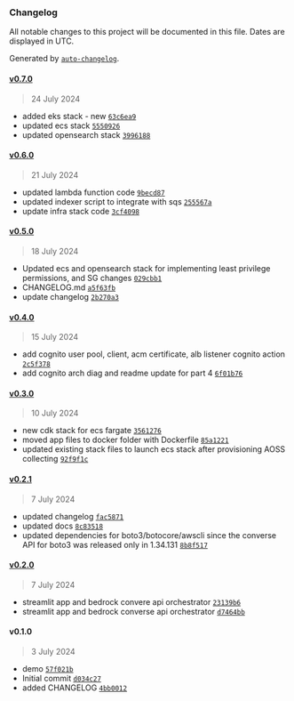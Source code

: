 ### Changelog

All notable changes to this project will be documented in this file. Dates are displayed in UTC.

Generated by [`auto-changelog`](https://github.com/CookPete/auto-changelog).

#### [v0.7.0](https://github.com/awsdataarchitect/opensearch-bedrock-rag-cdk/compare/v0.6.0...v0.7.0)

> 24 July 2024

- added eks stack - new [`63c6ea9`](https://github.com/awsdataarchitect/opensearch-bedrock-rag-cdk/commit/63c6ea955fb97bccaae1a30515ae2bfd9947224b)
- updated ecs stack [`5550926`](https://github.com/awsdataarchitect/opensearch-bedrock-rag-cdk/commit/5550926a0c0a3146d88694b9e15d7b4122222ad2)
- updated opensearch stack [`3996188`](https://github.com/awsdataarchitect/opensearch-bedrock-rag-cdk/commit/399618851361b41a93c675f435d60f3f82a10ac0)

#### [v0.6.0](https://github.com/awsdataarchitect/opensearch-bedrock-rag-cdk/compare/v0.5.0...v0.6.0)

> 21 July 2024

- updated lambda function code [`9becd87`](https://github.com/awsdataarchitect/opensearch-bedrock-rag-cdk/commit/9becd87f4d401ee73bdb897e83e7f50b8dd45dbf)
- updated indexer script to integrate with sqs [`255567a`](https://github.com/awsdataarchitect/opensearch-bedrock-rag-cdk/commit/255567a779080604eaebb57dfd9feb6a802b1e3e)
- update infra stack code [`3cf4098`](https://github.com/awsdataarchitect/opensearch-bedrock-rag-cdk/commit/3cf409898fba78e33cfcd026e16135201dbcb571)

#### [v0.5.0](https://github.com/awsdataarchitect/opensearch-bedrock-rag-cdk/compare/v0.4.0...v0.5.0)

> 18 July 2024

- Updated ecs and opensearch stack for implementing least privilege permissions, and SG changes [`029cbb1`](https://github.com/awsdataarchitect/opensearch-bedrock-rag-cdk/commit/029cbb13a436781156a13512d7d8c7650f080012)
- CHANGELOG.md [`a5f63fb`](https://github.com/awsdataarchitect/opensearch-bedrock-rag-cdk/commit/a5f63fb1e4682ffe0b12db8e14f27c761a6fe01d)
- update changelog [`2b270a3`](https://github.com/awsdataarchitect/opensearch-bedrock-rag-cdk/commit/2b270a323c8a79f75c11e3f3cb7b99d2830746f3)

#### [v0.4.0](https://github.com/awsdataarchitect/opensearch-bedrock-rag-cdk/compare/v0.3.0...v0.4.0)

> 15 July 2024

- add cognito user pool, client, acm certificate, alb listener cognito action [`2c5f378`](https://github.com/awsdataarchitect/opensearch-bedrock-rag-cdk/commit/2c5f37858bbe2062a153c5351eab97ad72d86d16)
- add cognito arch diag and readme update for part 4 [`6f01b76`](https://github.com/awsdataarchitect/opensearch-bedrock-rag-cdk/commit/6f01b7673e2ab40473fdd9a2b8ce54e5c2a67d7f)

#### [v0.3.0](https://github.com/awsdataarchitect/opensearch-bedrock-rag-cdk/compare/v0.2.1...v0.3.0)

> 10 July 2024

- new cdk stack for ecs fargate [`3561276`](https://github.com/awsdataarchitect/opensearch-bedrock-rag-cdk/commit/35612763ef624135c566a2447976039209e1be6b)
- moved app files to docker folder with Dockerfile [`85a1221`](https://github.com/awsdataarchitect/opensearch-bedrock-rag-cdk/commit/85a12210ad519059442469ef6c209a6026b14745)
- updated existing stack files to launch ecs stack after provisioning AOSS collecting [`92f9f1c`](https://github.com/awsdataarchitect/opensearch-bedrock-rag-cdk/commit/92f9f1ccb37f3eb6118e51f115a0048c40681daa)

#### [v0.2.1](https://github.com/awsdataarchitect/opensearch-bedrock-rag-cdk/compare/v0.2.0...v0.2.1)

> 7 July 2024

- updated changelog [`fac5871`](https://github.com/awsdataarchitect/opensearch-bedrock-rag-cdk/commit/fac5871a07d77b5ae6691f0cc502f8b501317127)
- updated docs [`8c83518`](https://github.com/awsdataarchitect/opensearch-bedrock-rag-cdk/commit/8c8351878ce52f6fa8bb4a195a64ed168a010a38)
- updated dependencies for boto3/botocore/awscli since the converse API for boto3 was released only in 1.34.131 [`8b8f517`](https://github.com/awsdataarchitect/opensearch-bedrock-rag-cdk/commit/8b8f517a4d7c1fc509f3c1a31374b42906829b60)

#### [v0.2.0](https://github.com/awsdataarchitect/opensearch-bedrock-rag-cdk/compare/v0.1.0...v0.2.0)

> 7 July 2024

- streamlit app and bedrock convere api orchestrator [`23139b6`](https://github.com/awsdataarchitect/opensearch-bedrock-rag-cdk/commit/23139b66aa2b32261d16a113250a763d3129df71)
- streamlit app and bedrock converse api orchestrator [`d7464bb`](https://github.com/awsdataarchitect/opensearch-bedrock-rag-cdk/commit/d7464bbef803493e025c0f90d1b2aa4447ee9f58)

#### v0.1.0

> 3 July 2024

- demo [`57f021b`](https://github.com/awsdataarchitect/opensearch-bedrock-rag-cdk/commit/57f021bbe3370e0b2d24ed282c1de77930008c31)
- Initial commit [`d034c27`](https://github.com/awsdataarchitect/opensearch-bedrock-rag-cdk/commit/d034c274b9beda1e1a09a671754631b82de6c8d7)
- added CHANGELOG [`4bb0012`](https://github.com/awsdataarchitect/opensearch-bedrock-rag-cdk/commit/4bb0012fca57db63e95fce3e9e05dea03729435b)
